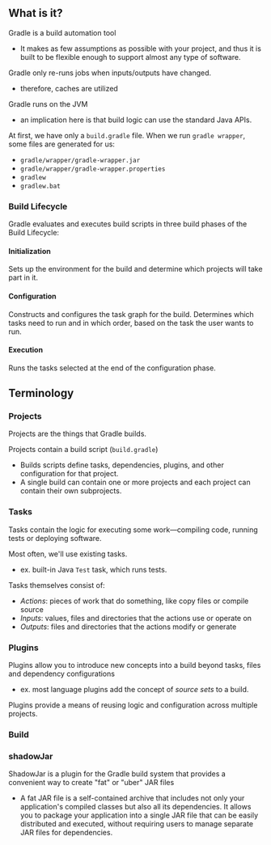 
## What is it?
Gradle is a build automation tool
- It makes as few assumptions as possible with your project, and thus it is built to be flexible enough to support almost any type of software.

Gradle only re-runs jobs when inputs/outputs have changed.
- therefore, caches are utilized

Gradle runs on the JVM
- an implication here is that build logic can use the standard Java APIs.

At first, we have only a `build.gradle` file. When we run `gradle wrapper`, some files are generated for us:
- `gradle/wrapper/gradle-wrapper.jar`
- `gradle/wrapper/gradle-wrapper.properties`
- `gradlew`
- `gradlew.bat`

### Build Lifecycle
Gradle evaluates and executes build scripts in three build phases of the Build Lifecycle:

#### Initialization
Sets up the environment for the build and determine which projects will take part in it.

#### Configuration
Constructs and configures the task graph for the build. Determines which tasks need to run and in which order, based on the task the user wants to run.

#### Execution
Runs the tasks selected at the end of the configuration phase.

## Terminology
### Projects
Projects are the things that Gradle builds.

Projects contain a build script (`build.gradle`)
- Builds scripts define tasks, dependencies, plugins, and other configuration for that project.
- A single build can contain one or more projects and each project can contain their own subprojects.

### Tasks
Tasks contain the logic for executing some work—​compiling code, running tests or deploying software.

Most often, we'll use existing tasks.
- ex. built-in Java `Test` task, which runs tests.

Tasks themselves consist of:
- *Actions*: pieces of work that do something, like copy files or compile source
- *Inputs*: values, files and directories that the actions use or operate on
- *Outputs*: files and directories that the actions modify or generate

### Plugins
Plugins allow you to introduce new concepts into a build beyond tasks, files and dependency configurations
- ex. most language plugins add the concept of *source sets* to a build.

Plugins provide a means of reusing logic and configuration across multiple projects.
 
### Build

### shadowJar
ShadowJar is a plugin for the Gradle build system that provides a convenient way to create "fat" or "uber" JAR files
- A fat JAR file is a self-contained archive that includes not only your application's compiled classes but also all its dependencies. It allows you to package your application into a single JAR file that can be easily distributed and executed, without requiring users to manage separate JAR files for dependencies.